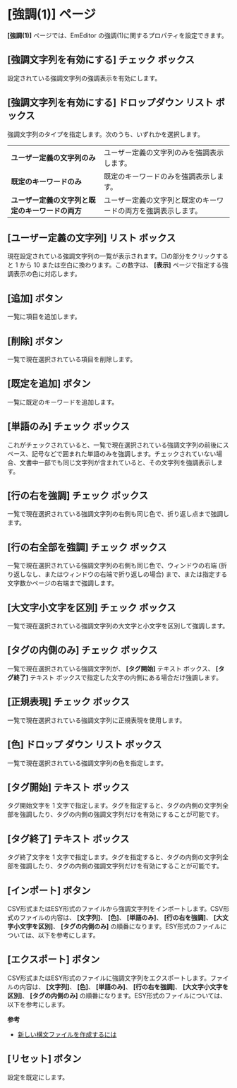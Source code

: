 # \[強調(1)\] ページ

**\[強調(1)\]** ページでは、EmEditor の強調(1)に関するプロパティを設定できます。

## \[強調文字列を有効にする\] チェック ボックス

設定されている強調文字列の強調表示を有効にします。

## \[強調文字列を有効にする\] ドロップダウン リスト ボックス

強調文字列のタイプを指定します。次のうち、いずれかを選択します。

|     |     |
| --- | --- |
| **ユーザー定義の文字列のみ** | ユーザー定義の文字列のみを強調表示します。 |
| **既定のキーワードのみ** | 既定のキーワードのみを強調表示します。 |
| **ユーザー定義の文字列と既定のキーワードの両方** | ユーザー定義の文字列と既定のキーワードの両方を強調表示します。 |

## \[ユーザー定義の文字列\] リスト ボックス

現在設定されている強調文字列の一覧が表示されます。□の部分をクリックすると 1 から 10 または空白に換わります。この数字は、 **\[表示\]**
ページで指定する強調表示の色に対応します。

## \[追加\] ボタン

一覧に項目を追加します。

## \[削除\] ボタン

一覧で現在選択されている項目を削除します。

## \[既定を追加\] ボタン

一覧に既定のキーワードを追加します。

## \[単語のみ\] チェック ボックス

これがチェックされていると、一覧で現在選択されている強調文字列の前後にスペース、記号などで囲まれた単語のみを強調します。チェックされていない場合、文書中一部でも同じ文字列が含まれていると、その文字列を強調表示します。

## \[行の右を強調\] チェック ボックス

一覧で現在選択されている強調文字列の右側も同じ色で、折り返し点まで強調します。

## \[行の右全部を強調\] チェック ボックス

一覧で現在選択されている強調文字列の右側も同じ色で、ウィンドウの右端 (折り返しなし、またはウィンドウの右端で折り返しの場合) まで、または指定する文字数かページの右端まで強調します。

## \[大文字小文字を区別\] チェック ボックス

一覧で現在選択されている強調文字列の大文字と小文字を区別して強調します。

## \[タグの内側のみ\] チェック ボックス

一覧で現在選択されている強調文字列が、 **\[タグ開始\]** テキスト ボックス、 **\[タグ終了\]**
テキスト ボックスで指定した文字の内側にある場合だけ強調します。

## \[正規表現\] チェック ボックス

一覧で現在選択されている強調文字列に正規表現を使用します。

## \[色\] ドロップ ダウン リスト ボックス

一覧で現在選択されている強調文字列の色を指定します。

## \[タグ開始\] テキスト ボックス

タグ開始文字を 1 文字で指定します。タグを指定すると、タグの内側の文字列全部を強調したり、タグの内側の強調文字列だけを有効にすることが可能です。

## \[タグ終了\] テキスト ボックス

タグ終了文字を 1 文字で指定します。タグを指定すると、タグの内側の文字列全部を強調したり、タグの内側の強調文字列だけを有効にすることが可能です。

## \[インポート\] ボタン

CSV形式またはESY形式のファイルから強調文字列をインポートします。CSV形式のファイルの内容は、 **\[文字列\]**、 **\[色\]**、 **\[単語のみ\]**、 **\[行の右を強調\]**、 **\[大文字小文字を区別\]**、 **\[タグの内側のみ\]**
の順番になります。ESY形式のファイルについては、以下を参考にします。

## \[エクスポート\] ボタン

CSV形式またはESY形式のファイルに強調文字列をエクスポートします。ファイルの内容は、 **\[文字列\]**、 **\[色\]**、 **\[単語のみ\]**、 **\[行の右を強調\]**、 **\[大文字小文字を区別\]**、 **\[タグの内側のみ\]**
の順番になります。ESY形式のファイルについては、以下を参考にします。

**参考**

- [新しい構文ファイルを作成するには](../../../howto/customize/syntax_file)

## \[リセット\] ボタン

設定を既定にします。

